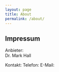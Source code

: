 ```yaml
---
layout: page
title: About
permalink: /about/
---
```


 

## Impressum

<!--Anbieter:<br/>
Dr. Corinna Dziudzia <br/>
Katholische Universität Eichstätt-Ingolstadt<br/>
Universitätsallee 1<br/>
85072 Eichstätt<br/><br/>

Kontakt:<br/>
Telefon: +49 8421/93-23185<br/><br/>
 
E-Mail: corinna.dziudzia@ku.de<br/>
Website: https://www.ku.de/slf/germanistik/p-neuere-deutsche-literaturwissenschaft/dr-corinna-dziudzia<br/><br/>

Bei redaktionellen Inhalten:<br/><br/>

Verantwortlich nach § 55 Abs.2 RStV<br/>
Dr. Corinna Dziudzia <br/>
Katholische Universität Eichstätt-Ingolstadt<br/>
Universitätsallee 1<br/>
85072 Eichstätt<br/> -->

Anbieter:<br/>
Dr. Mark Hall <br/>

Kontakt: 
Telefon: 
E-Mail: 


